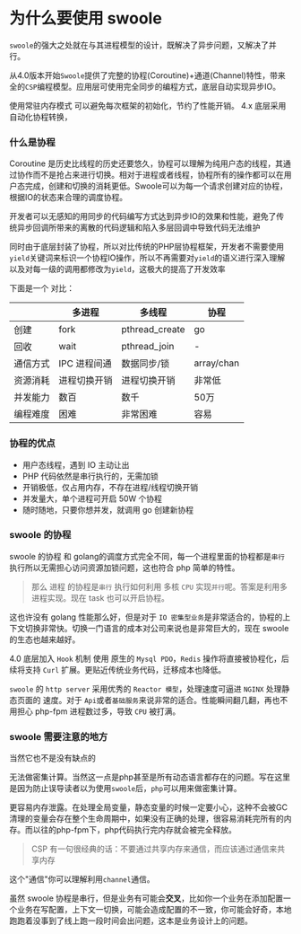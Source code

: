 # 为什么要使用 swoole

 `swoole`的强大之处就在与其进程模型的设计，既解决了异步问题，又解决了并行。
  
  从4.0版本开始`Swoole`提供了完整的协程(Coroutine)+通道(Channel)特性，带来全的`CSP`编程模型。应用层可使用完全同步的编程方式，底层自动实现异步IO。
  
 使用常驻内存模式 可以避免每次框架的初始化，节约了性能开销。
 4.x 底层采用自动化协程转换，
 
### 什么是协程
 
 Coroutine 是历史比线程的历史还要悠久，协程可以理解为纯用户态的线程，其通过协作而不是抢占来进行切换。相对于进程或者线程，协程所有的操作都可以在用户态完成，创建和切换的消耗更低。Swoole可以为每一个请求创建对应的协程，根据IO的状态来合理的调度协程。
 
开发者可以无感知的用同步的代码编写方式达到异步IO的效果和性能，避免了传统异步回调所带来的离散的代码逻辑和陷入多层回调中导致代码无法维护    
                             
   同时由于底层封装了协程，所以对比传统的PHP层协程框架，开发者不需要使用`yield`关键词来标识一个协程IO操作，所以不再需要对`yield`的语义进行深入理解以及对每一级的调用都修改为`yield`，这极大的提高了开发效率
   
   下面是一个 对比：

|  | 多进程 | 多线程 |协程 |
| ------ | ------ | ------ | ------ |
| 创建 | fork | pthread_create |go |
| 回收 |  wait  | pthread_join | - |
| 通信方式 |  IPC 进程间通  | 数据同步/锁 | array/chan |
| 资源消耗  |  进程切换开销   | 进程切换开销 | 非常低 |
| 并发能力  |  数百      | 数千 | 50万 |
| 编程难度  |  困难      | 非常困难 |容易 |
    
### 协程的优点
 
- 用户态线程，遇到 IO 主动让出 
- PHP 代码依然是串行执行的，无需加锁 
- 开销极低，仅占用内存，不存在进程/线程切换开销 
- 并发量大，单个进程可开启 50W 个协程 
- 随时随地，只要你想并发，就调用 go 创建新协程 

### swoole 的协程

swoole 的协程 和 golang的调度方式完全不同，每一个进程里面的协程都是`串行`执行所以无需担心访问资源加锁问题，这也符合 php 简单的特性。

> 那么 进程 的协程是`串行` 执行如何利用 多核 `CPU` 实现`并行`呢。答案是利用多进程实现。现在 task 也可以开启协程。

这也许没有 golang 性能那么好，但是对于 `IO 密集型业务`是非常适合的，协程的上下文切换非常快。切换一门语言的成本对公司来说也是非常巨大的，现在 swoole 的生态也越来越好。

4.0 底层加入 `Hook` 机制 使用 原生的 `Mysql PDO`，`Redis` 操作将直接被协程化，后续将支持 `Curl` 扩展。更贴近传统业务代码，迁移成本也降低。

`swoole` 的 `http server` 采用优秀的 `Reactor 模型`，处理速度可逼进 `NGINX` 处理静态页面的 速度。对于 `Api`或者`基础服务`来说非常的适合。性能瞬间翻几翻，再也不用担心 php-fpm 进程数过多，导致 `CPU` 被打满。

### swoole 需要注意的地方

当然它也不是没有缺点的
  
无法做密集计算。当然这一点是php甚至是所有动态语言都存在的问题。写在这里是因为防止误导读者以为使用`swoole`后，`php`可以用来做密集计算。
  
更容易内存泄露。在处理全局变量，静态变量的时候一定要小心，这种不会被GC清理的变量会存在整个生命周期中，如果没有正确的处理，很容易消耗完所有的内存。而以往的php-fpm下，php代码执行完内存就会被完全释放。

> CSP 有一句很经典的话：不要通过共享内存来通信，而应该通过通信来共享内存

这个"通信"你可以理解利用`channel`通信。

虽然 swoole 协程是串行，但是业务有可能会**交叉**，比如你一个业务在添加配置一个业务在写配置，上下文一切换，可能会造成配置的不一致，你可能会好奇，本地跑跑着没事到了线上跑一段时间会出问题，这本是业务设计上的问题。
